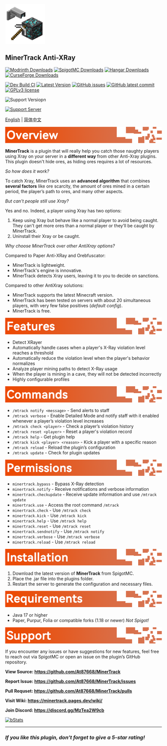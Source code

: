 ![MinerTrack Anti-XRay](./Images/MinerTrack.png)

## MinerTrack Anti-XRay

[![Modrinth Downloads](https://img.shields.io/modrinth/dt/minertrack?style=flat&label=Modrinth%20Downloads&color=%234bd965)](https://modrinth.com/plugin/minertrack) [![SpigotMC Downloads](https://img.shields.io/spiget/downloads/120562?label=SpigotMC%20Downloads&color=yellow)](https://www.spigotmc.org/resources/120562/) [![Hangar Downloads](https://img.shields.io/hangar/dt/MinerTrack?label=Hangar%20Downloads&color=blue)](https://hangar.papermc.io/Author87668/MinerTrack) [![CurseForge Downloads](https://img.shields.io/curseforge/dt/1159157?label=CurseForge%20Downloads&color=orange)](https://www.curseforge.com/minecraft/bukkit-plugins/minertrack)

[![Dev Build CI](https://img.shields.io/github/actions/workflow/status/At87668/MinerTrack/AutoBuild_CI_dev.yml?style=flat&label=Dev%20Build%20CI)](https://github.com/At87668/MinerTrack/actions/workflows/AutoBuild_CI_dev.yml) [![Latest Version](https://img.shields.io/github/release/At87668/MinerTrack.svg?style=flat&label=Latest%20Version)](https://gitHub.com/At87668/MinerTrack/releases/) [![GitHub issues](https://img.shields.io/github/issues/At87668/MinerTrack.svg?style=flat&label=Github%20Issue)](https://gitHub.com/At87668/MinerTrack/issues/) [![GitHub latest commit](https://badgen.net/github/last-commit/At87668/MinerTrack?style=flat&label=Last%20Commit)](https://gitHub.com/At87668/MinerTrack/commit/) [![GPLv3 license](https://img.shields.io/badge/License-GPLv3-blue.svg?style=flat&label=Open%20Source%20License)](https://github.com/At87668/MinerTrack/blob/main/LICENSE)

![Support Versiopn](https://img.shields.io/badge/Support_Version-1.21.x_%7C_1.20.x_%7C_1.19.x_%7C_1.18.x-&?color=069F00)

[![Support Server](https://img.shields.io/discord/1302190990639235122.svg?label=Discord&logo=Discord&colorB=7289da&style=for-the-badge)](https://discord.gg/MzTea2W9cb)

[English](./README.md) | [简体中文](./README-zh_hans.md)

![Image](./Images/Overview.png)

**MinerTrack** is a plugin that will really help you catch those naughty players using Xray on your server in a **different way** from other Anti-Xray plugins. This plugin doesn't hide ores, as hiding ores requires a lot of resources.

*So how does it work?*

To catch Xray, MinerTrack uses an **advanced algorithm** that combines **several factors** like ore scarcity, the amount of ores mined in a certain period, the player’s path to ores, and many other aspects.

*But can't people still use Xray?*

Yes and no. Indeed, a player using Xray has two options:
1. Keep using Xray but behave like a normal player to avoid being caught. They can't get more ores than a normal player or they’ll be caught by MinerTrack.
2. Uninstall their Xray or be caught.

*Why choose MinerTrack over other AntiXray options?*

Compared to Paper Anti-XRay and Orebfuscator:
- MinerTrack is lightweight.
- MinerTrack's engine is innovative.
- MinerTrack detects Xray users, leaving it to you to decide on sanctions.

Compared to other AntiXray solutions:
- MinerTrack supports the latest Minecraft version.
- MinerTrack has been tested on servers with about 20 simultaneous players, with very few false positives (*default config*).
- MinerTrack is free.

![Image](./Images/Features.png)

- Detect XRayer
- Automatically handle cases when a player's X-Ray violation level reaches a threshold
- Automatically reduce the violation level when the player's behavior normalizes
- Analyze player mining paths to detect X-Ray usage
- When the player is mining in a cave, they will not be detected incorrectly
- Highly configurable profiles

![Image](./Images/Commands.png)

- `/mtrack notify <message>` - Send alerts to staff
- `/mtrack verbose` - Enable Detailed Mode and notify staff with it enabled whenever a player’s violation level increases
- `/mtrack check <player>` - Check a player’s violation history
- `/mtrack reset <player>` - Reset a player's violation record
- `/mtrack help` - Get plugin help
- `/mtrack kick <player> <reason>` - Kick a player with a specific reason
- `/mtrack reload` - Reload the plugin’s configuration
- `/mtrack update` - Check for plugin updates

![Image](./Images/Permissions.png)

- `minertrack.bypass` - Bypass X-Ray detection
- `minertrack.notify` - Receive notifications and verbose information
- `minertrack.checkupdate` - Receive update information and use `/mtrack update`
- `minertrack.use` - Access the root command `/mtrack`
- `minertrack.check` - Use `/mtrack check`
- `minertrack.kick` - Use `/mtrack kick`
- `minertrack.help` - Use `/mtrack help`
- `minertrack.reset` - Use `/mtrack reset`
- `minertrack.sendnotify` - Use `/mtrack notify`
- `minertrack.verbose` - Use `/mtrack verbose`
- `minertrack.reload` - Use `/mtrack reload`

![Image](./Images/Installation.png)

1. Download the latest version of **MinerTrack** from SpigotMC.
2. Place the .jar file into the plugins folder.
3. Restart the server to generate the configuration and necessary files.

![Image](./Images/Requirements.png)

- Java 17 or higher
- Paper, Purpur, Folia or compatible forks (1.18 or newer) *Not Spigot!*

![Image](./Images/Support.png)

If you encounter any issues or have suggestions for new features, feel free to reach out via SpigotMC or open an issue on the plugin’s GitHub repository.



**View Source: https://github.com/At87668/MinerTrack**

**Report Issue: https://github.com/At87668/MinerTrack/issues**

**Pull Requset: https://github.com/At87668/MinerTrack/pulls**

**Visit Wiki: https://minertrack.pages.dev/wiki/**

**Join Discord: https://discord.gg/MzTea2W9cb**



[![bStats](https://bstats.org/signatures/bukkit/MinerTrack.svg)](https://bstats.org/plugin/bukkit/MinerTrack/23790)

---

### *If you like this plugin, don’t forget to give a 5-star rating!*
